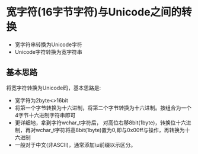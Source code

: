 # 宽字符(16字节字符)与Unicode之间的转换
- 宽字符串转换为Unicode字符
- Unicode字符转换为宽字符串

## 基本思路
将宽字符转换为Unicode码，基本思路是:
- 宽字符为2byte<>16bit
- 将第一个字节转换为十六进制，将第二个字节转换为十六进制。按组合为一个4字节十六进制字符串即可
- 更详细地，拿到字符wchar_t字符后， 对高位右移8bit(1byte)，转换位十六进制，再对wchar_t字符将高8bit(1byte)置为0,即与0x00ff与操作，再转换为十六进制
- 一般对于中文(非ASCII)，通常添加\u前缀以示区分。